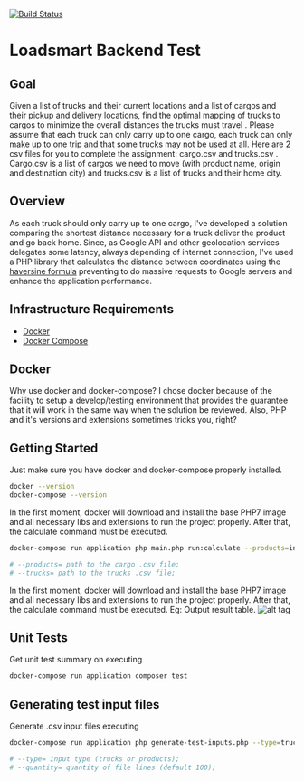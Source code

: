 [![Build Status](https://travis-ci.com/rsilveira65/loadsmart.svg?token=z2yf7ZpVZudwz9Cxdor9&branch=master)](https://travis-ci.com/rsilveira65/loadsmart)
# Loadsmart Backend Test

## Goal

Given a list of trucks and their current locations and a list of cargos and their pickup and delivery locations, find the optimal mapping of trucks to cargos to minimize the overall distances the trucks must travel .
Please assume that each truck can only carry up to one cargo, each truck can only make up to one trip and that some trucks may not be used at all.
Here are 2 csv files for you to complete the assignment: cargo.csv and trucks.csv . Cargo.csv is a list of cargos we need to move (with product name, origin and destination city) and trucks.csv is a list of trucks and their home city.

## Overview

As each truck should only carry up to one cargo, I've developed a solution comparing the shortest distance necessary for a truck deliver the product and go back home.
Since, as Google API and other geolocation services delegates some latency, always depending of internet connection, I've used a PHP library that calculates the distance between coordinates using the [haversine formula](https://en.wikipedia.org/wiki/Haversine_formula) preventing to do massive requests to Google servers and enhance the application performance.

## Infrastructure Requirements

- [Docker](https://docs.docker.com/install/)
- [Docker Compose](https://docs.docker.com/compose/install/)

## Docker
Why use docker and docker-compose?
I chose docker because of the facility to setup a develop/testing environment that provides the guarantee that it will work in the same way when the solution be reviewed.
Also,  PHP and it's versions and extensions sometimes tricks you, right?

## Getting Started
Just make sure you have docker and docker-compose properly installed.
```sh
docker --version
docker-compose --version
```

In the first moment, docker will download and install the base PHP7 image and all necessary libs and extensions to run the project properly. After that, the calculate command must be executed.
```sh
docker-compose run application php main.php run:calculate --products=inputs/cargo.csv --trucks=inputs/trucks.csv

# --products= path to the cargo .csv file;
# --trucks= path to the trucks .csv file;
```

In the first moment, docker will download and install the base PHP7 image and all necessary libs and extensions to run the project properly. After that, the calculate command must be executed.
Eg: Output result table.
![alt tag](https://i.imgur.com/fzgBlIL.png)

## Unit Tests
Get unit test summary on executing

```sh
docker-compose run application composer test
```

## Generating test input files
Generate .csv input files executing

```sh
docker-compose run application php generate-test-inputs.php --type=trucks --quantity=100

# --type= input type (trucks or products);
# --quantity= quantity of file lines (default 100);
```